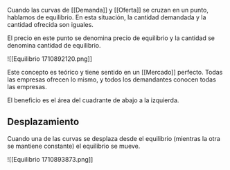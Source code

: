 Cuando las curvas de [[Demanda]] y [[Oferta]] se cruzan en un punto, hablamos de equilibrio. En esta situación, la cantidad demandada y la cantidad ofrecida son iguales.

El precio en este punto se denomina precio de equilibrio y la cantidad se denomina cantidad de equilibrio.

![[Equilibrio 1710892120.png]]

Este concepto es teórico y tiene sentido en un [[Mercado]] perfecto. Todas las empresas ofrecen lo mismo, y todos los demandantes conocen todas las empresas.

El beneficio es el área del cuadrante de abajo a la izquierda.

## Desplazamiento

Cuando una de las curvas se desplaza desde el equilibrio (mientras la otra se mantiene constante) el equilibrio se mueve.

![[Equilibrio 1710893873.png]]

